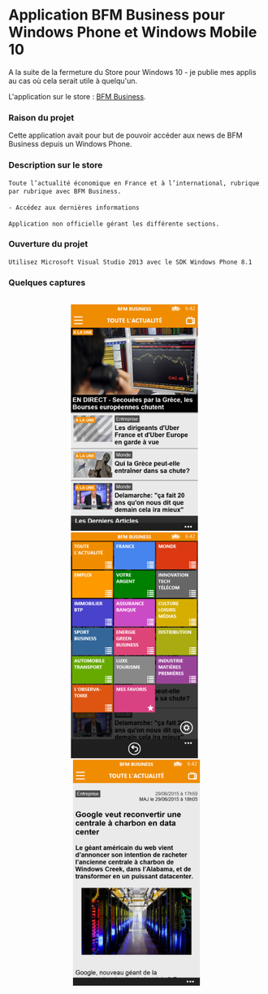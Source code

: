 # Application BFM Business pour Windows Phone et Windows Mobile 10

A la suite de la fermeture du Store pour Windows 10 - je publie mes applis au cas où cela serait utile à quelqu'un.

L'application sur le store : [BFM Business](https://www.microsoft.com/store/apps/9WZDNCRD87ZH).

### Raison du projet

Cette application avait pour but de pouvoir accéder aux news de BFM Business depuis un Windows Phone.

### Description sur le store

```console
Toute l’actualité économique en France et à l’international, rubrique par rubrique avec BFM Business.

- Accédez aux dernières informations

Application non officielle gérant les différente sections.
```

### Ouverture du projet

```console
Utilisez Microsoft Visual Studio 2013 avec le SDK Windows Phone 8.1
```

### Quelques captures

<p align="center">
 </br>
 <img src="Captures/720P-01.png" width="250">
 &nbsp;
 <img src="Captures/720P-02.png" width="250">
 &nbsp;
 <img src="Captures/720P-03.png" width="250">
</p>
